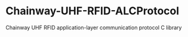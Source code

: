 # Chainway-UHF-RFID-ALCProtocol
Chainway UHF RFID application-layer communication protocol C library
